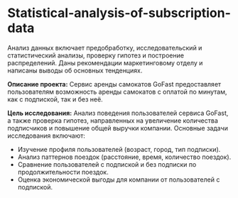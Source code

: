 # Statistical-analysis-of-subscription-data
Анализ данных включает предобработку, исследовательский и статистический анализы, проверку гипотез и построение распределений. Даны рекомендации маркетинговому отделу и написаны выводы об основных тенденциях. 

**Описание проекта:** Сервис аренды самокатов GoFast предоставляет пользователям возможность аренды самокатов с оплатой по минутам, как с подпиской, так и без неё.

**Цель исследования:** Анализ поведения пользователей сервиса GoFast, а также проверка гипотез, направленных на увеличение количества подписчиков и повышение общей выручки компании. Основные задачи исследования включают:
- Изучение профиля пользователей (возраст, город, тип подписки).
- Анализ паттернов поездок (расстояние, время, количество поездок).
- Сравнение пользователей с подпиской и без подписки по продолжительности поездок.
- Оценка экономической выгоды для компании от пользователей с подпиской.
